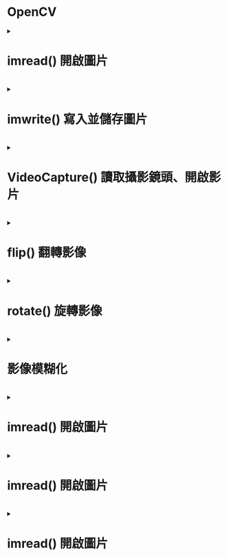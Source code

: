 # OpenCV
<details>
<summary>
<h1>imread() 開啟圖片<h1>

</summary>

``` python
import cv2  
img = cv2.imread('lenna.jpg')   # 開啟圖片，預設使用 cv2.IMREAD_COLOR 模式
cv2.imshow('oxxostudio', img)  # 使用名為 oxxostudio 的視窗開啟圖片
cv2.waitKey(0)                 # 按下任意鍵停止
cv2.destroyAllWindows()        # 結束所有圖片視窗
```
<h1>色彩模式數字對照表<h1>

<H6><table><H6>
  <tr>
    <td>數字</td>
    <td>模式</td>
    <td>說明</td>
  </tr>
  <tr>
    <td>1</td>
    <td>cv2.IMREAD_UNCHANGED</td>
    <td>原本的圖像（ 如果圖像有 alpha 通道則會包含 )</td>
  </tr>
  <tr>
    <td>2</td>
    <td>cv2.IMREAD_GRAYSCALE</td>
    <td>灰階圖像</td>
  </tr>
  <tr>
    <td>3</td>
    <td>cv2.IMREAD_COLOR</td>
    <td>BGR彩色圖像</td>
  </tr>
  <tr>
    <td>4</td>
    <td>cv2.IMREAD_ANYDEPTH</td>
    <td>具有對應的深度時返回 16/32 位元圖像，否則將其轉換為 8 位元圖像</td>
  </tr>
  <tr>
    <td>5</td>
    <td>cv2.IMREAD_ANYCOLOR</td>
    <td>以任何可能的顏色格式讀取圖像</td>
  </tr>
  <tr>
    <td>6</td>
    <td>cv2.IMREAD_LOAD_GDAL</td>
    <td>使用 gdal 驅動程式加載圖像</td>
  </tr>
  <tr>
    <td>7</td>
    <td>cv2.IMREAD_REDUCED_GRAYSCALE_2</td>
    <td>灰階圖像，圖像尺寸減小 1/2</td>
  </tr>
  <tr>
    <td>8</td>
    <td>cv2.IMREAD_REDUCED_COLOR_2</td>
    <td>BGR 彩色圖像，圖像尺寸減小 1/2</td>
  </tr>
  <tr>
    <td>9</td>
    <td>cv2.IMREAD_REDUCED_GRAYSCALE_4</td>
    <td>灰階圖像，圖像尺寸縮小 1/4</td>
  </tr>
  <tr>
    <td>10</td>
    <td>cv2.IMREAD_REDUCED_COLOR_4</td>
    <td>BGR 彩色圖像，圖像尺寸減小 1/4</td>
  </tr>
  <tr>
    <td>11</td>
    <td>cv2.IMREAD_REDUCED_GRAYSCALE_8</td>
    <td>灰階圖像，圖像尺寸縮小 1/8</td>
  </tr>
  <tr>
    <td>12</td>
    <td>cv2.IMREAD_REDUCED_COLOR_8</td>
    <td>灰階圖像，圖像尺寸縮小 1/8</td>
  </tr>
  <tr>
    <td>13</td>
    <td>cv2.IMREAD_IGNORE_ORIENTATION</td>
    <td>不要根據 EXIF 資訊的方向標誌旋轉圖像</td>
  </tr>
</table>
不同模式  
  
``` python
import cv2
img = cv2.imread('lenna.jpg', cv2.IMREAD_GRAYSCALE)  # 使用 cv2.IMREAD_GRAYSCALE 模式
# img = cv2.imread('meme.jpg', 2) # 也可使用數字代表模式
cv2.imshow('oxxostudio', img)
cv2.waitKey(0)
cv2.destroyAllWindows()
``` 


  
</details>

<details>
<summary>
<h1>imwrite() 寫入並儲存圖片 <h1>

</summary>

``` python
import cv2
img = cv2.imread('lenna.jpg', cv2.IMREAD_GRAYSCALE)   # 以灰階模式開啟圖片
cv2.imwrite('oxxostudio_2.jpg', img, [cv2.IMWRITE_JPEG_QUALITY, 80])  # 存成 jpg
cv2.imwrite('oxxostudio_3.png', img)  # 存成 png
```

</details>

<details>
<summary>
<h1>VideoCapture() 讀取攝影鏡頭、開啟影片<h1>
  

</summary>
cap = cv2.VideoCapture(0)         # 讀取攝影鏡頭
  
ap = cv2.VideoCapture('影片路徑') # 讀取電腦中的影片

``` python
import cv2
cap = cv2.VideoCapture(0)
if not cap.isOpened():
    print("Cannot open camera")
    exit()
while True:
    ret, frame = cap.read()             # 讀取影片的每一幀
    if not ret:
        print("Cannot receive frame")   # 如果讀取錯誤，印出訊息
        break
    cv2.imshow('oxxostudio', frame)     # 如果讀取成功，顯示該幀的畫面
    if cv2.waitKey(1) == ord('q'):      # 每一毫秒更新一次，直到按下 q 結束
        break
cap.release()                           # 所有作業都完成後，釋放資源
cv2.destroyAllWindows()                 # 結束所有視窗
```

讀取cctv
``` python
import cv2
cap = cv2.VideoCapture('https://cctvn.freeway.gov.tw/abs2mjpg/bmjpg?camera=15771')

if not cap.isOpened():
    print("Cannot open camera")
    exit()
while True:
    ret, frame = cap.read()             # 讀取影片的每一幀
    if not ret:
        print("Cannot receive frame")   # 如果讀取錯誤，印出訊息
        # 出現錯誤就再讀取一次，避免程式到此處就停止
        cap = cv2.VideoCapture('https://cctvn.freeway.gov.tw/abs2mjpg/bmjpg?camera=15771')
        continue
    cv2.imshow('oxxostudio', frame)     # 如果讀取成功，顯示該幀的畫面
    if cv2.waitKey(1) == ord('q'):      # 每一毫秒更新一次，直到按下 q 結束
        break
cap.release()                           # 所有作業都完成後，釋放資源
cv2.destroyAllWindows()                 # 結束所有視窗
``` 
</details>

<details>
<summary>
<h1>flip() 翻轉影像<h1>

</summary>

```python
import cv2
from matplotlib import pyplot as plt
import matplotlib.image as img

img = cv2.imread('lenna.jpg')   # 開啟圖片
im2 = img[:,:,::-1] # OpenCV 讀取的圖片是 BGR 順序，轉換成 RGB 順序
output_0 = cv2.flip(im2, 0)    # 上下翻轉
output_1 = cv2.flip(im2, 1)    # 左右翻轉
output_2 = cv2.flip(im2, -1)   # 上下左右翻轉
cv2.imwrite('lenna0.jpg', output_0)
cv2.imwrite('lenna1.jpg', output_1)
cv2.imwrite('lenna2.jpg', output_2)

plt.figure(figsize=(8,8))

plt.subplot(221)
plt.imshow(im2)               # 顯示原圖
plt.axis('off')     #不顯示座標尺寸

plt.subplot(222)
plt.imshow(output_0)
plt.axis('off')     #不顯示座標尺寸

plt.subplot(223)
plt.imshow(output_1)
plt.axis('off')     #不顯示座標尺寸

plt.subplot(224)
plt.imshow(output_2)
plt.axis('off')     #不顯示座標尺寸

plt.show()
```
>![](https://github.com/sujamie/OpenCV/blob/main/flip.png?raw=true) 

</details>

<details>
<summary>
<h1>rotate() 旋轉影像 <h1>  
  
</summary>
rotate() 方法可以設定逆時針旋轉 90 度、順時針旋轉 90 度，以及旋轉 180 度。  

```python
import cv2
from matplotlib import pyplot as plt
import matplotlib.image as img


img = cv2.imread('lenna.jpg')   # 開啟圖片
im2 = img[:,:,::-1] # OpenCV 讀取的圖片是 BGR 順序，轉換成 RGB 順序
output_ROTATE_90_CLOCKWISE = cv2.rotate(im2, cv2.ROTATE_90_CLOCKWISE)
output_ROTATE_90_COUNTERCLOCKWISE = cv2.rotate(im2, cv2.ROTATE_90_COUNTERCLOCKWISE)
output_ROTATE_180 = cv2.rotate(im2, cv2.ROTATE_180)
cv2.imwrite('output_1.jpg', output_ROTATE_90_CLOCKWISE)
cv2.imwrite('output_2.jpg', output_ROTATE_90_COUNTERCLOCKWISE)
cv2.imwrite('output_3.jpg', output_ROTATE_180)

output_0 = cv2.imread('output_1.jpg')
output_1 = cv2.imread('output_2.jpg')
output_2 = cv2.imread('output_3.jpg')

plt.figure(figsize=(8,8))

plt.subplot(221)
plt.imshow(im2)               # 顯示原圖
plt.axis('off')     #不顯示座標尺寸

plt.subplot(222)
plt.imshow(output_0)
plt.axis('off')     #不顯示座標尺寸

plt.subplot(223)
plt.imshow(output_1)
plt.axis('off')     #不顯示座標尺寸

plt.subplot(224)
plt.imshow(output_2)
plt.axis('off')     #不顯示座標尺寸

plt.show()
```
>![](https://github.com/sujamie/OpenCV/blob/main/rotate.png)

</details>

<details>
<summary>
<h1>影像模糊化<h1>  
  
</summary>
  <details>
  <summary>
  <h1>blur() 平均模糊<h1>  
  </summary>
    
  cv2.blur(img, ksize)  
  
  >img 來源影像
  
  >ksize 指定區域單位
  ```python
  import cv2
  from matplotlib import pyplot as plt
  img = cv2.imread('lenna.jpg')
  im2 = img[:,:,::-1] # OpenCV 讀取的圖片是 BGR 順序，轉換成 RGB 順序
  outputb1 = cv2.blur(im2, (5, 5))     # 指定區域單位為 (5, 5)
  outputb2 = cv2.blur(im2, (25, 25))   # 指定區域單位為 (25, 25)

  plt.figure(figsize=(8,8))

  plt.subplot(2,2,1)
  plt.imshow(im2)              
  plt.axis('off')     #不顯示座標尺寸

  plt.subplot(2,2,2)
  plt.imshow(outputb1)              
  plt.axis('off')     #不顯示座標尺寸

  plt.subplot(2,2,3)
  plt.imshow(outputb2)
  plt.axis('off')     #不顯示座標尺寸
  ```
  >![](https://github.com/sujamie/OpenCV/blob/main/blur.png)
  
  </details>

  <details>
  <summary>
  <h1>GaussianBlur() 高斯模糊<h1>

  </summary>
  
  cv2.GaussianBlur(img, ksize, sigmaX, sigmaY)  
  
  >img 來源影像
  
  >ksize 指定區域單位 ( 必須是大於 1 的奇數 )

  >sigmaX X 方向標準差，預設 0，sigmaY Y 方向標準差，預設 0

  ```python
  import cv2
  from matplotlib import pyplot as plt

  img = cv2.imread('lenna.jpg')
  im2 = img[:,:,::-1] # OpenCV 讀取的圖片是 BGR 順序，轉換成 RGB 順序
  outputg1 = cv2.GaussianBlur(im2, (5, 5), 0)   # 指定區域單位為 (5, 5)
  outputg2 = cv2.GaussianBlur(im2, (25, 25), 0) # 指定區域單位為 (25, 25)
  plt.figure(figsize=(8,8))

  plt.subplot(2,2,1)
  plt.imshow(im2)              
  plt.axis('off')     #不顯示座標尺寸

  plt.subplot(2,2,2)
  plt.imshow(outputg1)              
  plt.axis('off')     #不顯示座標尺寸

  plt.subplot(2,2,3)
  plt.imshow(outputg2)
  plt.axis('off')     #不顯示座標尺寸
  ```

  >![](https://github.com/sujamie/OpenCV/blob/main/GaussianBlur.png)
  </details>

  <details>
  <summary>
  <h1>medianBlur() 中值模糊<h1>

  </summary>
  cv2.medianBlur(img, ksize)  
  
  >img 來源影像
  
  >ksize 模糊程度 ( 必須是大於 1 的奇數 )

  ```python
  import cv2
  from matplotlib import pyplot as plt
  img = cv2.imread('lenna.jpg')
  im2 = img[:,:,::-1] # OpenCV 讀取的圖片是 BGR 順序，轉換成 RGB 順序
  outputm1 = cv2.medianBlur(im2, 5)   # 模糊程度為 5
  outputm2 = cv2.medianBlur(im2, 25)  # 模糊程度為 25

  plt.figure(figsize=(8,8))

  plt.subplot(2,2,1)
  plt.imshow(im2)              
  plt.axis('off')     #不顯示座標尺寸

  plt.subplot(2,2,2)
  plt.imshow(outputm1)              
  plt.axis('off')     #不顯示座標尺寸

  plt.subplot(2,2,3)
  plt.imshow(outputm2)
  plt.axis('off')     #不顯示座標尺寸
  ```
  >![](https://github.com/sujamie/OpenCV/blob/main/medianBlur.png)
  
  </details>

  <details>
  <summary>
  <h1>bilateralFilter() 雙邊模糊<h1>

  </summary>

  cv2.bilateralFilter(img, d, sigmaColor, sigmaSpace)  
  
  >img 來源影像

  >d 相鄰像素的直徑，預設使用 5，數值越大運算的速度越慢

  >sigmaColor 相鄰像素的顏色混合，數值越大，會混合更多區域的顏色，並產生更大區塊的同一種顏色

  >sigmaSpace 會影響像素的區域，數值越大，影響的範圍就越大，影響的像素就越多

  ```python
  import cv2
  from matplotlib import pyplot as plt
  img = cv2.imread('lenna.jpg')
  im2 = img[:,:,::-1] # OpenCV 讀取的圖片是 BGR 順序，轉換成 RGB 順序
  
  outputbi1 = cv2.bilateralFilter(im2, 50, 0, 0)
  outputbi2 = cv2.bilateralFilter(im2, 50, 50, 100)
  outputbi3 = cv2.bilateralFilter(im2, 50, 100, 1000)
  
  plt.figure(figsize=(8,8))
  
  plt.subplot(2,2,1)
  plt.imshow(im2)              
  plt.axis('off')     #不顯示座標尺寸
  
  plt.subplot(2,2,2)
  plt.imshow(outputbi1)              
  plt.axis('off')     #不顯示座標尺寸
  
  plt.subplot(2,2,3)
  plt.imshow(outputbi2)
  plt.axis('off')     #不顯示座標尺寸
  
  plt.subplot(2,2,4)
  plt.imshow(outputbi3)
  plt.axis('off')     #不顯示座標尺寸
  ```
  >![](https://github.com/sujamie/OpenCV/blob/main/bilateralFilter.png)

  </details>
  
</details>

<details>
<summary>
<h1>imread() 開啟圖片<h1>

</summary>

</details>

<details>
<summary>
<h1>imread() 開啟圖片<h1>

</summary>

</details>

<details>
<summary>
<h1>imread() 開啟圖片<h2>

</summary>

</details>
